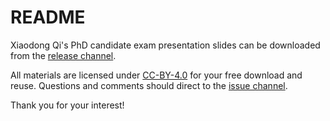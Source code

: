 # README
Xiaodong Qi's PhD candidate exam presentation slides can be downloaded from the [release channel](https://github.com/i2000s/2014Candidacy/releases).

All materials are licensed under [CC-BY-4.0](https://creativecommons.org/licenses/by/4.0/) for your free download and reuse.
Questions and comments should direct to the [issue channel](https://github.com/i2000s/2014Candidacy/issues). 

Thank you for your interest!
